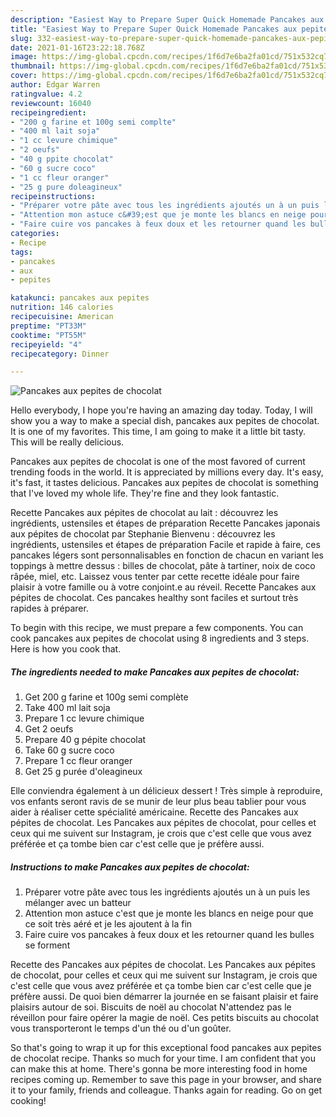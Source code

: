 ```yaml
---
description: "Easiest Way to Prepare Super Quick Homemade Pancakes aux pepites de chocolat"
title: "Easiest Way to Prepare Super Quick Homemade Pancakes aux pepites de chocolat"
slug: 332-easiest-way-to-prepare-super-quick-homemade-pancakes-aux-pepites-de-chocolat
date: 2021-01-16T23:22:18.768Z
image: https://img-global.cpcdn.com/recipes/1f6d7e6ba2fa01cd/751x532cq70/pancakes-aux-pepites-de-chocolat-photo-principale-de-la-recette.jpg
thumbnail: https://img-global.cpcdn.com/recipes/1f6d7e6ba2fa01cd/751x532cq70/pancakes-aux-pepites-de-chocolat-photo-principale-de-la-recette.jpg
cover: https://img-global.cpcdn.com/recipes/1f6d7e6ba2fa01cd/751x532cq70/pancakes-aux-pepites-de-chocolat-photo-principale-de-la-recette.jpg
author: Edgar Warren
ratingvalue: 4.2
reviewcount: 16040
recipeingredient:
- "200 g farine et 100g semi complte"
- "400 ml lait soja"
- "1 cc levure chimique"
- "2 oeufs"
- "40 g ppite chocolat"
- "60 g sucre coco"
- "1 cc fleur oranger"
- "25 g pure doleagineux"
recipeinstructions:
- "Préparer votre pâte avec tous les ingrédients ajoutés un à un puis les mélanger avec un batteur"
- "Attention mon astuce c&#39;est que je monte les blancs en neige pour que ce soit très aéré et je les ajoutent à la fin"
- "Faire cuire vos pancakes à feux doux et les retourner quand les bulles se forment"
categories:
- Recipe
tags:
- pancakes
- aux
- pepites

katakunci: pancakes aux pepites 
nutrition: 146 calories
recipecuisine: American
preptime: "PT33M"
cooktime: "PT55M"
recipeyield: "4"
recipecategory: Dinner

---
```



![Pancakes aux pepites de chocolat](https://img-global.cpcdn.com/recipes/1f6d7e6ba2fa01cd/751x532cq70/pancakes-aux-pepites-de-chocolat-photo-principale-de-la-recette.jpg)

Hello everybody, I hope you're having an amazing day today. Today, I will show you a way to make a special dish, pancakes aux pepites de chocolat. It is one of my favorites. This time, I am going to make it a little bit tasty. This will be really delicious.

Pancakes aux pepites de chocolat is one of the most favored of current trending foods in the world. It is appreciated by millions every day. It's easy, it's fast, it tastes delicious. Pancakes aux pepites de chocolat is something that I've loved my whole life. They're fine and they look fantastic.

Recette Pancakes aux pépites de chocolat au lait : découvrez les ingrédients, ustensiles et étapes de préparation Recette Pancakes japonais aux pépites de chocolat par Stephanie Bienvenu : découvrez les ingrédients, ustensiles et étapes de préparation Facile et rapide à faire, ces pancakes légers sont personnalisables en fonction de chacun en variant les toppings à mettre dessus : billes de chocolat, pâte à tartiner, noix de coco râpée, miel, etc. Laissez vous tenter par cette recette idéale pour faire plaisir à votre famille ou à votre conjoint.e au réveil. Recette Pancakes aux pépites de chocolat. Ces pancakes healthy sont faciles et surtout très rapides à préparer.


To begin with this recipe, we must prepare a few components. You can cook pancakes aux pepites de chocolat using 8 ingredients and 3 steps. Here is how you cook that.

<!--inarticleads1-->

##### The ingredients needed to make Pancakes aux pepites de chocolat:

1. Get 200 g farine et 100g semi complète
1. Take 400 ml lait soja
1. Prepare 1 cc levure chimique
1. Get 2 oeufs
1. Prepare 40 g pépite chocolat
1. Take 60 g sucre coco
1. Prepare 1 cc fleur oranger
1. Get 25 g purée d&#39;oleagineux


Elle conviendra également à un délicieux dessert ! Très simple à reproduire, vos enfants seront ravis de se munir de leur plus beau tablier pour vous aider à réaliser cette spécialité américaine. Recette des Pancakes aux pépites de chocolat. Les Pancakes aux pépites de chocolat, pour celles et ceux qui me suivent sur Instagram, je crois que c&#39;est celle que vous avez préférée et ça tombe bien car c&#39;est celle que je préfère aussi. 

<!--inarticleads2-->

##### Instructions to make Pancakes aux pepites de chocolat:

1. Préparer votre pâte avec tous les ingrédients ajoutés un à un puis les mélanger avec un batteur
1. Attention mon astuce c&#39;est que je monte les blancs en neige pour que ce soit très aéré et je les ajoutent à la fin
1. Faire cuire vos pancakes à feux doux et les retourner quand les bulles se forment


Recette des Pancakes aux pépites de chocolat. Les Pancakes aux pépites de chocolat, pour celles et ceux qui me suivent sur Instagram, je crois que c&#39;est celle que vous avez préférée et ça tombe bien car c&#39;est celle que je préfère aussi. De quoi bien démarrer la journée en se faisant plaisir et faire plaisirs autour de soi. Biscuits de noël au chocolat N&#39;attendez pas le réveillon pour faire opérer la magie de noël. Ces petits biscuits au chocolat vous transporteront le temps d&#39;un thé ou d&#39;un goûter. 

So that's going to wrap it up for this exceptional food pancakes aux pepites de chocolat recipe. Thanks so much for your time. I am confident that you can make this at home. There's gonna be more interesting food in home recipes coming up. Remember to save this page in your browser, and share it to your family, friends and colleague. Thanks again for reading. Go on get cooking!
